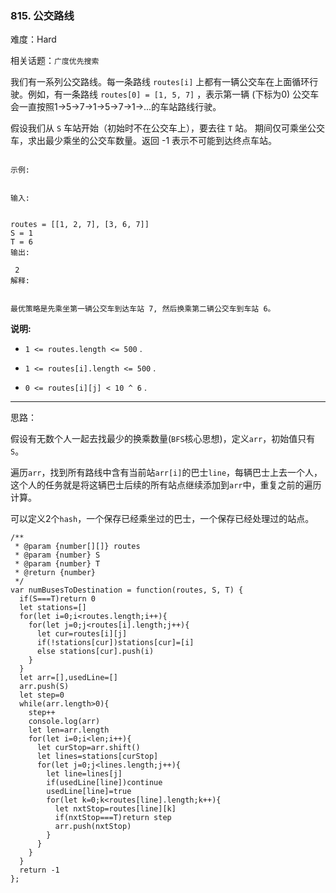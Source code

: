 ### 815. 公交路线

难度：Hard

相关话题：`广度优先搜索`

我们有一系列公交路线。每一条路线  `routes[i]` 上都有一辆公交车在上面循环行驶。例如，有一条路线 `routes[0] = [1, 5, 7]` ，表示第一辆 (下标为0) 公交车会一直按照1->5->7->1->5->7->1->...的车站路线行驶。



假设我们从 `S` 车站开始（初始时不在公交车上），要去往 `T` 站。 期间仅可乘坐公交车，求出最少乘坐的公交车数量。返回 -1 表示不可能到达终点车站。





```

示例:


输入:

 
routes = [[1, 2, 7], [3, 6, 7]]
S = 1
T = 6
输出:

 2
解释:

 
最优策略是先乘坐第一辆公交车到达车站 7, 然后换乘第二辆公交车到车站 6。

```


**说明:** 




* `1 <= routes.length <= 500` .

* `1 <= routes[i].length <= 500` .

* `0 <= routes[i][j] < 10 ^ 6` .






-----

思路：

假设有无数个人一起去找最少的换乘数量(`BFS`核心思想)，定义`arr`，初始值只有`S`。

遍历`arr`，找到所有路线中含有当前站`arr[i]`的巴士`line`，每辆巴士上去一个人，这个人的任务就是将这辆巴士后续的所有站点继续添加到`arr`中，重复之前的遍历计算。

可以定义2个`hash`，一个保存已经乘坐过的巴士，一个保存已经处理过的站点。


```
/**
 * @param {number[][]} routes
 * @param {number} S
 * @param {number} T
 * @return {number}
 */
var numBusesToDestination = function(routes, S, T) {
  if(S===T)return 0
  let stations=[]
  for(let i=0;i<routes.length;i++){
    for(let j=0;j<routes[i].length;j++){
      let cur=routes[i][j]
      if(!stations[cur])stations[cur]=[i]
      else stations[cur].push(i)
    }
  }
  let arr=[],usedLine=[]
  arr.push(S)
  let step=0
  while(arr.length>0){
    step++
    console.log(arr)
    let len=arr.length
    for(let i=0;i<len;i++){
      let curStop=arr.shift()
      let lines=stations[curStop]
      for(let j=0;j<lines.length;j++){
        let line=lines[j]
        if(usedLine[line])continue
        usedLine[line]=true
        for(let k=0;k<routes[line].length;k++){
          let nxtStop=routes[line][k]
          if(nxtStop===T)return step
          arr.push(nxtStop)
        }
      }
    }
  }
  return -1
};



```

